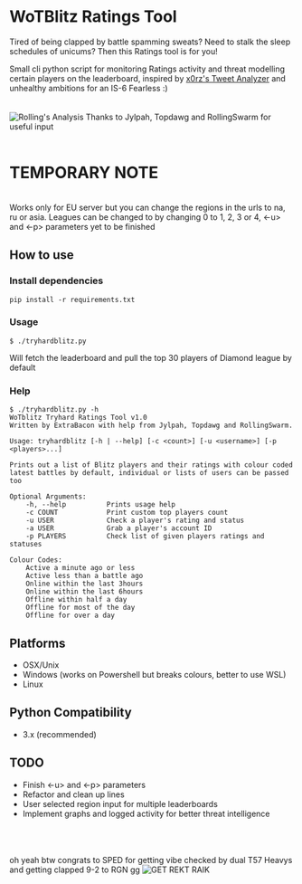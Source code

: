 # WoTBlitz Ratings Tool
Tired of being clapped by battle spamming sweats? Need to stalk the sleep schedules of unicums? Then this Ratings tool is for you!

Small cli python script for monitoring Ratings activity and threat modelling certain players on the leaderboard, inspired by <a href="https://github.com/x0rz/tweets_analyzer">x0rz's Tweet Analyzer</a> and unhealthy ambitions for an IS-6 Fearless :)
<br><br><br>
![Rolling's Analysis](https://media.discordapp.net/attachments/307258554581254144/783890501576949760/lmao.png)
Thanks to Jylpah, Topdawg and RollingSwarm for useful input
<br><br>



# TEMPORARY NOTE 
<br>
Works only for EU server but you can change the regions in the urls to na, ru or asia.
Leagues can be changed to by changing 0 to 1, 2, 3 or 4, <-u> and <-p> parameters yet to be finished


## How to use


### Install dependencies
```shell
pip install -r requirements.txt
```

### Usage
```shell
$ ./tryhardblitz.py
```
Will fetch the leaderboard and pull the top 30 players of Diamond league by default

### Help
```shell
$ ./tryhardblitz.py -h
WoTblitz Tryhard Ratings Tool v1.0
Written by ExtraBacon with help from Jylpah, Topdawg and RollingSwarm.

Usage: tryhardblitz [-h | --help] [-c <count>] [-u <username>] [-p <players>...]

Prints out a list of Blitz players and their ratings with colour coded latest battles by default, individual or lists of users can be passed too

Optional Arguments:
    -h, --help          Prints usage help
    -c COUNT            Print custom top players count
    -u USER             Check a player's rating and status
    -a USER             Grab a player's account ID
    -p PLAYERS          Check list of given players ratings and statuses

Colour Codes:
    Active a minute ago or less
    Active less than a battle ago
    Online within the last 3hours
    Online within the last 6hours
    Offline within half a day
    Offline for most of the day
    Offline for over a day

```

## Platforms
 * OSX/Unix
 * Windows (works on Powershell but breaks colours, better to use WSL)
 * Linux

## Python Compatibility
 * 3.x (recommended)

## TODO
 + Finish <-u> and <-p> parameters
 + Refactor and clean up lines
 + User selected region input for multiple leaderboards
 + Implement graphs and logged activity for better threat intelligence


<br><br><br>
oh yeah btw congrats to SPED for getting vibe checked by dual T57 Heavys and getting clapped 9-2 to RGN gg
![GET REKT RAIK](https://media.discordapp.net/attachments/307258554581254144/783890466960572426/moe.gif)
